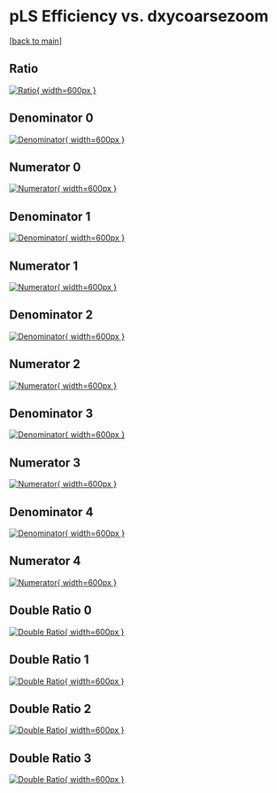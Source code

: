 # pLS Efficiency vs. dxycoarsezoom

[[back to main](./)]



## Ratio

[![Ratio](../mtv/var/pLS_xtr_13_1_eff_dxycoarsezoom.png){ width=600px }](../mtv/var/pLS_xtr_13_1_eff_dxycoarsezoom.pdf)

## Denominator 0

[![Denominator](../mtv/den/pLS_xtr_13_1_eff_dxycoarsezoom_den0.png){ width=600px }](../mtv/den/pLS_xtr_13_1_eff_dxycoarsezoom_den0.pdf)

## Numerator 0

[![Numerator](../mtv/num/pLS_xtr_13_1_eff_dxycoarsezoom_num0.png){ width=600px }](../mtv/num/pLS_xtr_13_1_eff_dxycoarsezoom_num0.pdf)

## Denominator 1

[![Denominator](../mtv/den/pLS_xtr_13_1_eff_dxycoarsezoom_den1.png){ width=600px }](../mtv/den/pLS_xtr_13_1_eff_dxycoarsezoom_den1.pdf)

## Numerator 1

[![Numerator](../mtv/num/pLS_xtr_13_1_eff_dxycoarsezoom_num1.png){ width=600px }](../mtv/num/pLS_xtr_13_1_eff_dxycoarsezoom_num1.pdf)

## Denominator 2

[![Denominator](../mtv/den/pLS_xtr_13_1_eff_dxycoarsezoom_den2.png){ width=600px }](../mtv/den/pLS_xtr_13_1_eff_dxycoarsezoom_den2.pdf)

## Numerator 2

[![Numerator](../mtv/num/pLS_xtr_13_1_eff_dxycoarsezoom_num2.png){ width=600px }](../mtv/num/pLS_xtr_13_1_eff_dxycoarsezoom_num2.pdf)

## Denominator 3

[![Denominator](../mtv/den/pLS_xtr_13_1_eff_dxycoarsezoom_den3.png){ width=600px }](../mtv/den/pLS_xtr_13_1_eff_dxycoarsezoom_den3.pdf)

## Numerator 3

[![Numerator](../mtv/num/pLS_xtr_13_1_eff_dxycoarsezoom_num3.png){ width=600px }](../mtv/num/pLS_xtr_13_1_eff_dxycoarsezoom_num3.pdf)

## Denominator 4

[![Denominator](../mtv/den/pLS_xtr_13_1_eff_dxycoarsezoom_den4.png){ width=600px }](../mtv/den/pLS_xtr_13_1_eff_dxycoarsezoom_den4.pdf)

## Numerator 4

[![Numerator](../mtv/num/pLS_xtr_13_1_eff_dxycoarsezoom_num4.png){ width=600px }](../mtv/num/pLS_xtr_13_1_eff_dxycoarsezoom_num4.pdf)

## Double Ratio 0

[![Double Ratio](../mtv/ratio/pLS_xtr_13_1_eff_dxycoarsezoom_ratio0.png){ width=600px }](../mtv/ratio/pLS_xtr_13_1_eff_dxycoarsezoom_ratio0.pdf)

## Double Ratio 1

[![Double Ratio](../mtv/ratio/pLS_xtr_13_1_eff_dxycoarsezoom_ratio1.png){ width=600px }](../mtv/ratio/pLS_xtr_13_1_eff_dxycoarsezoom_ratio1.pdf)

## Double Ratio 2

[![Double Ratio](../mtv/ratio/pLS_xtr_13_1_eff_dxycoarsezoom_ratio2.png){ width=600px }](../mtv/ratio/pLS_xtr_13_1_eff_dxycoarsezoom_ratio2.pdf)

## Double Ratio 3

[![Double Ratio](../mtv/ratio/pLS_xtr_13_1_eff_dxycoarsezoom_ratio3.png){ width=600px }](../mtv/ratio/pLS_xtr_13_1_eff_dxycoarsezoom_ratio3.pdf)

